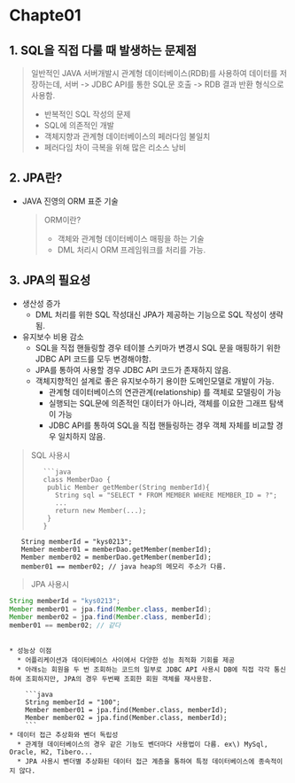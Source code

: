 # Chapte01

## 1. SQL을 직접 다룰 때 발생하는 문제점

> 일반적인 JAVA 서버개발시 관계형 데이터베이스\(RDB\)를 사용하여 데이터를 저장하는데, 서버 -&gt; JDBC API를 통한 SQL문 호출 -&gt; RDB 결과 반환 형식으로 사용함.
>
> * 반복적인 SQL 작성의 문제
> * SQL에 의존적인 개발
> * 객체지향과 관계형 데이터베이스의 페러다임 불일치
> * 페러다임 차이 극복을 위해 많은 리소스 낭비

## 2. JPA란?

* JAVA 진영의 ORM 표준 기술

  > ORM이란?
  >
  > * 객체와 관계형 데이터베이스 매핑을 하는 기술
  > * DML 처리시 ORM 프레임워크를 처리를 가능.

## 3. JPA의 필요성

* 생산성 증가
  * DML 처리를 위한 SQL 작성대신 JPA가 제공하는 기능으로 SQL 작성이 생략됨.
* 유지보수 비용 감소
  * SQL을 직접 핸들링할 경우 테이블 스키마가 변경시 SQL 문을 매핑하기 위한 JDBC API 코드를 모두 변경해야함.
  * JPA를 통하여 사용할 경우 JDBC API 코드가 존재하지 않음.
  * 객체지향적인 설계로 좋은 유지보수하기 용이한 도메인모델로 개발이 가능. 
    + 관계형 데이터베이스의 연관관계\(relationship\) 를 객체로 모델링이 가능
    + 실행되는 SQL문에 의존적인 대이터가 아니라, 객체를 이요한 그래프 탐색이 가능
    + JDBC API를 통하여 SQL을 직접 핸들링하는 경우 객체 자체를 비교할 경우 일치하지 않음.

> SQL 사용시
>
> ```text
>    ```java
>    class MemberDao {
>     public Member getMember(String memberId){
>       String sql = "SELECT * FROM MEMBER WHERE MEMBER_ID = ?";
>       ...
>       return new Member(...);
>     }
>    }
> ```

```text
   String memberId = "kys0213";
   Member member01 = memberDao.getMember(memberId);
   Member member02 = memberDao.getMember(memberId);
   member01 == member02; // java heap의 메모리 주소가 다름.
   ```




   > JPA 사용시
   ```java
   String memberId = "kys0213";
   Member member01 = jpa.find(Member.class, memberId);
   Member member02 = jpa.find(Member.class, memberId);
   member01 == member02; // 같다
   ```
```

* 성능상 이점
  * 어플리케이션과 데이터베이스 사이에서 다양한 성능 최적화 기회를 제공
  * 아래s는 회원을 두 번 조회하는 코드의 일부로 JDBC API 사용시 DB에 직접 각각 통신하여 조회하지만, JPA의 경우 두번째 조회한 회원 객체를 재사용함.

    ```java
    String memberId = "100";
    Member member01 = jpa.find(Member.class, memberId);
    Member member02 = jpa.find(Member.class, memberId);
    ```
* 데이터 접근 추상화와 벤더 독립성
  * 관계형 데이터베이스의 경우 같은 기능도 벤더마다 사용법이 다름. ex\) MySql, Oracle, H2, Tibero...
  * JPA 사용시 벤더별 추상화된 데이터 접근 계층을 통하여 특정 데이터베이스에 종속적이지 않다.

